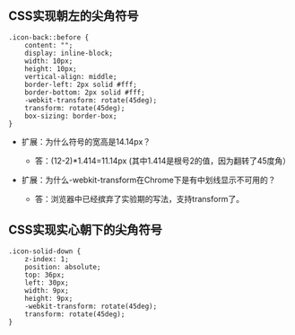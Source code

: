 
## CSS实现朝左的尖角符号

```
.icon-back::before {
	content: "";
	display: inline-block;
	width: 10px;
	height: 10px;
	vertical-align: middle;
	border-left: 2px solid #fff;
	border-bottom: 2px solid #fff;
	-webkit-transform: rotate(45deg);
	transform: rotate(45deg);
	box-sizing: border-box;
}
```


- 扩展：为什么符号的宽高是14.14px？
	- 答：(12-2)*1.414=11.14px (其中1.414是根号2的值，因为翻转了45度角）

- 扩展：为什么-webkit-transform在Chrome下是有中划线显示不可用的？
	- 答：浏览器中已经摈弃了实验期的写法，支持transform了。


## CSS实现实心朝下的尖角符号

```
.icon-solid-down {
	z-index: 1;
	position: absolute;
	top: 36px;
	left: 30px;
	width: 9px;
	height: 9px;
	-webkit-transform: rotate(45deg);
	transform: rotate(45deg);
}
```